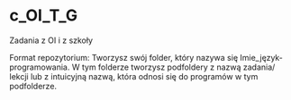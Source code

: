 # c_OI_T_G
Zadania z OI i z szkoły


Format repozytorium:
Tworzysz swój folder, który nazywa się Imie_język-programowania. W tym folderze tworzysz podfoldery z nazwą zadania/ lekcji lub z intuicyjną nazwą, która odnosi się do programów w tym podfolderze.
